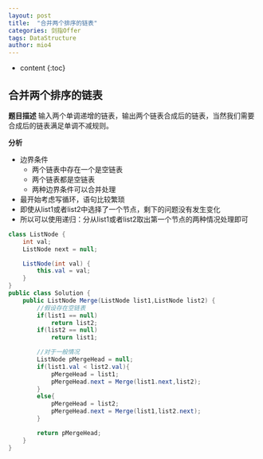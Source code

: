 ```yaml
---
layout: post
title:  "合并两个排序的链表"
categories: 剑指Offer  
tags: DataStructure 
author: mio4
---
```


* content
{:toc}








## 合并两个排序的链表

**题目描述**
输入两个单调递增的链表，输出两个链表合成后的链表，当然我们需要合成后的链表满足单调不减规则。

**分析**

 - 边界条件
   - 两个链表中存在一个是空链表
   - 两个链表都是空链表
   - 两种边界条件可以合并处理
 - 最开始考虑写循环，语句比较繁琐
 - 即使从list1或者list2中选择了一个节点，剩下的问题没有发生变化
 - 所以可以使用递归：分从list1或者list2取出第一个节点的两种情况处理即可   

```java 
class ListNode {
    int val;
    ListNode next = null;

    ListNode(int val) {
        this.val = val;
    }
}
public class Solution {
	public ListNode Merge(ListNode list1,ListNode list2) {
		//假设存在空链表
		if(list1 == null)
			return list2;
		if(list2 == null)
			return list1;

		//对于一般情况
		ListNode pMergeHead = null;
		if(list1.val < list2.val){
			pMergeHead = list1;
			pMergeHead.next = Merge(list1.next,list2);
		}
		else{
			pMergeHead = list2;
			pMergeHead.next = Merge(list1,list2.next);
		}

		return pMergeHead;
	}
}

```